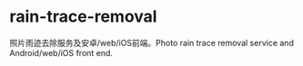 # rain-trace-removal
照片雨迹去除服务及安卓/web/iOS前端。Photo rain trace removal service and Android/web/iOS front end.
